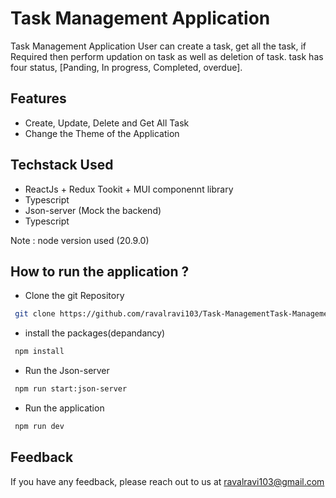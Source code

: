 
# Task Management Application 

Task Management Application User can create a task, get all the task, if Required then perform updation on task as well as deletion of task. task has four status, [Panding, In progress, Completed, overdue].  


## Features

- Create, Update, Delete and Get All Task 
- Change the Theme of the Application


## Techstack Used

- ReactJs + Redux Tookit + MUI componennt library
- Typescript 
- Json-server (Mock the backend)
- Typescript 

Note : node version used (20.9.0)



## How to run the application ?

- Clone the git Repository

```bash
 git clone https://github.com/ravalravi103/Task-ManagementTask-Management-Application.git
```

- install the packages(depandancy)
```bash
 npm install 
```


- Run the Json-server
```bash
 npm run start:json-server
```

- Run the application
```bash
 npm run dev
```

## Feedback

If you have any feedback, please reach out to us at ravalravi103@gmail.com






